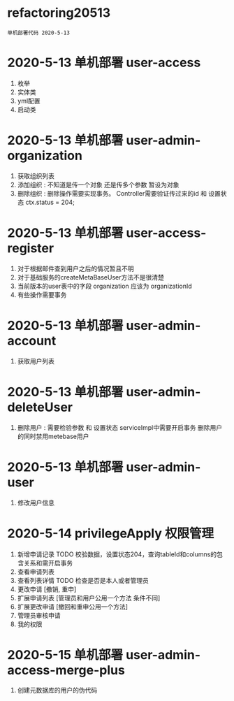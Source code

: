 # refactoring20513
    单机部署代码 2020-5-13
    
# 2020-5-13 单机部署 user-access 
1. 枚举
2. 实体类
3. yml配置
4. 启动类

# 2020-5-13 单机部署 user-admin-organization
1. 获取组织列表
2. 添加组织 : 不知道是传一个对象 还是传多个参数 暂设为对象
3. 删除组织 : 删除操作需要实现事务。 Controller需要验证传过来的id 和 设置状态 ctx.status = 204;

# 2020-5-13 单机部署 user-access-register
1. 对于根据邮件查到用户之后的情况暂且不明
2. 对于基础服务的createMetaBaseUser方法不是很清楚
3. 当前版本的user表中的字段 organization 应该为 organizationId
4. 有些操作需要事务

# 2020-5-13 单机部署 user-admin-account
1. 获取用户列表

# 2020-5-13 单机部署 user-admin-deleteUser
1. 删除用户 : 需要检验参数 和 设置状态 serviceImpl中需要开启事务 删除用户的同时禁用metebase用户

# 2020-5-13 单机部署 user-admin-user
1. 修改用户信息

# 2020-5-14 privilegeApply 权限管理
1. 新增申请记录  TODO 校验数据，设置状态204，查询tableId和columns的包含关系和需开启事务
2. 查看申请列表  
3. 查看列表详情  TODO 检查是否是本人或者管理员
4. 更改申请 [撤销, 重申] 
5. 扩展申请列表 [管理员和用户公用一个方法 条件不同]  
6. 扩展更改申请 [撤回和重申公用一个方法]
7. 管理员审核申请 
8. 我的权限

# 2020-5-15 单机部署 user-admin-access-merge-plus 
1. 创建元数据库的用户的伪代码